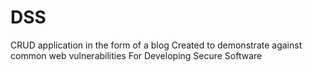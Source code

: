 # DSS
CRUD application in the form of a blog
Created to demonstrate against common web vulnerabilities 
For Developing Secure Software
